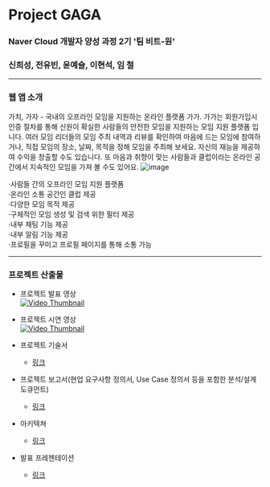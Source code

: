 # Project GAGA
### Naver Cloud 개발자 양성 과정 2기  '팀 비트-원'
### 신희성, 전유빈, 윤예슬, 이현석, 임  철

---

### 웹 앱 소개  
가치, 가자 - 국내의 오프라인 모임을 지원하는 온라인 플랫폼 가가.
가가는 회원가입시 인증 절차를 통해 신원이 확실한 사람들의 안전한 모임을 지원하는 모임 지원 플랫폼 입니다.
여러 모임 리더들의 모임 주최 내역과 리뷰를 확인하여 마음에 드는 모임에 참여하거나, 직접 모임의 장소, 날짜, 목적을 정해 모임을 주최해 보세요.
자신의 재능을 제공하여 수익을 창출할 수도 있습니다.
또 마음과 취향이 맞는 사람들과 클럽이라는 온라인 공간에서 지속적인 모임을 가져 볼 수도 있어요.
![image](https://github.com/SHINISEONG/gaga_union/assets/121427814/afad13fc-997c-4753-bbd3-dce30738ed92)

·사람들 간의 오프라인 모임 지원 플랫폼  
·온라인 소통 공간인 클럽 제공  
·다양한 모임 목적 제공  
·구체적인 모임 생성 및 검색 위한 필터 제공  
·내부 채팅 기능 제공  
·내부 알림 기능 제공  
·프로필을 꾸미고 프로필 페이지를 통해 소통 가능  

---

### 프로젝트 산출물  

* 프로젝트 발표 영상  
[![Video Thumbnail](http://img.youtube.com/vi/-J3Eb-AVBCs/0.jpg)](https://youtu.be/-J3Eb-AVBCs)
     
* 프로젝트 시연 영상  
[![Video Thumbnail](http://img.youtube.com/vi/Z6uKVdweKa0/0.jpg)](https://youtu.be/Z6uKVdweKa0)
     
* 프로젝트 기술서
  - [링크](https://drive.google.com/file/d/12P-sJh_LBGfpdKDXpJZ0g6W9TEA003dw/view?usp=drive_link)   
* 프로젝트 보고서(현업 요구사항 정의서, Use Case 정의서 등을 포함한 분석/설계 도큐먼트)
  - [링크](https://acrobat.adobe.com/link/review?uri=urn%3Aaaid%3Ascds%3AUS%3Ad361e49b-10db-41c1-a09c-3329c2863099)  
* 아키텍쳐
  - [링크](https://drive.google.com/file/d/12coyV01KKKRw5C51JVxiRUmQZIQEJoTZ/view?usp=drive_link)
* 발표 프레젠테이션
  - [링크](https://prezi.com/view/O7N8NhsymLFHb2P95y07/)

